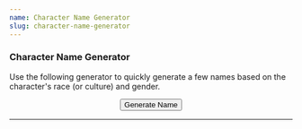 ```yaml
---
name: Character Name Generator
slug: character-name-generator
---
```

### Character Name Generator
Use the following generator to quickly generate a few names based on the character's race (or culture) and gender.

<div style="margin-bottom:15px; text-align:center;">
    <button id="buttonGenerateName" onclick="generateName()"> 
        Generate Name 
    </button> 
</div>

<hr/>

<h4 style="text-align:center;"><span id="givenName"></span> <span id="familyName"></span></h4>

<script>

    function generateName() {
        givenName.innerHTML = 
            dragonbornFemale[Math.floor(Math.random() * dragonbornFemale.length)];
        familyName.innerHTML = 
            dragonbornFamily[Math.floor(Math.random() * dragonbornFamily.length)];
    }

    // Data
    const dragonbornFemale = ["Aakra","Aasathra","Antrara","Arava","Biri","Blendaeth","Burana","Chassath","Daar","Dentratha","Doudra","Driindar","Eggren","Farideh","Findex","Furrele","Gesrethe","Gilkass","Harann","Havilar","Hethress","Hillanot","Jaxi","Jezean","Jheri","Kadana","Kava","Korinn","Megren","Mijira","Mishann","Nala","Nuthra","Perra","Pogranix","Pyxrin","Quespa","Raiann","Rezena","Ruloth","Saphara","Savaran","Surina","Sora","Synthrin","Tatyan","Thava","Uadjit","Vezera","Zykroff"];
    const dragonbornMale = ["Adrex","Arjhan","Azzakh","Balasar","Baradad","Bharash","Bidreked","Dadalan","Dazzazn","Direcris","Donaar","Fax","Gargax","Ghesh","Gorbundus","Greethen","Heskan","Hirrathak","Ildrex","Kaladan","Kerkad","Kiirith","Kriv","Maagog","Medrash","Mehen","Mozikth","Mreksh","Mugrunden","Nadarr","Nithther","Norkruuth","Nykkan","Pandjed","Patrin","Pijjirik","Quarethon","Rathkran","Rhogar","Rivaan","Sethrekar","Sharnash","Shedinn","Srorthen","Tarhun","Torinn","Trynnicus","Valorean","Vrondiss","Zedaar"];
    const dragonbornFamily = ["Belarrak","Belnak","Churiarajachi"];

</script> 